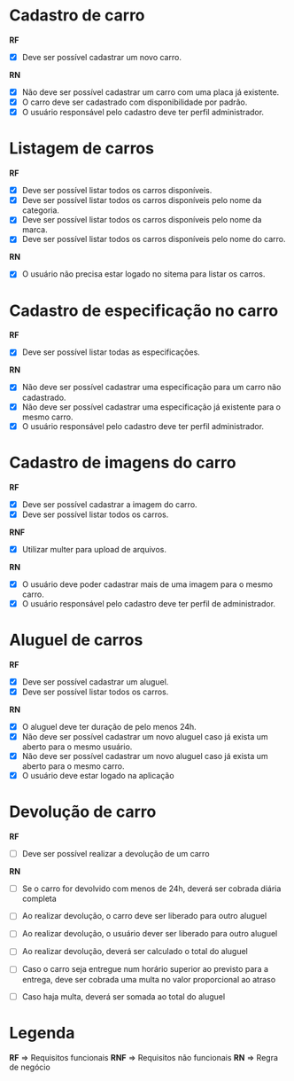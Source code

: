 
# Cadastro de carro

  **RF**
  - [X] Deve ser possível cadastrar um novo carro.

  **RN**
  - [X] Não deve ser possível cadastrar um carro com uma placa já existente.
  - [X] O carro deve ser cadastrado com disponibilidade por padrão.
  - [X] O usuário responsável pelo cadastro deve ter perfil administrador.

# Listagem de carros

  **RF**
  - [X] Deve ser possível listar todos os carros disponíveis.
  - [X] Deve ser possível listar todos os carros disponíveis pelo nome da categoria.
  - [X] Deve ser possível listar todos os carros disponíveis pelo nome da marca.
  - [X] Deve ser possível listar todos os carros disponíveis pelo nome do carro.

  **RN**
  - [X] O usuário não precisa estar logado no sitema para listar os carros.

# Cadastro de especificação no carro

  **RF**
  - [X] Deve ser possível listar todas as especificações.

  **RN**
  - [X] Não deve ser possível cadastrar uma especificação para um carro não cadastrado.
  - [X] Não deve ser possível cadastrar uma especificação já existente para o mesmo carro.
  - [X] O usuário responsável pelo cadastro deve ter perfil administrador.

# Cadastro de imagens do carro

  **RF**
  - [X] Deve ser possível cadastrar a imagem do carro.
  - [X] Deve ser possível listar todos os carros.

  **RNF**
  - [X] Utilizar multer para upload de arquivos.

  **RN**
  - [X] O usuário deve poder cadastrar mais de uma imagem para o mesmo carro.
  - [X] O usuário responsável pelo cadastro deve ter perfil de administrador.

# Aluguel de carros

  **RF**
  - [X] Deve ser possível cadastrar um aluguel.
  - [X] Deve ser possível listar todos os carros.

  **RN**
  - [X] O aluguel deve ter duração de pelo menos 24h.
  - [X] Não deve ser possível cadastrar um novo aluguel caso já exista um aberto para o mesmo usuário.
  - [X] Não deve ser possível cadastrar um novo aluguel caso já exista um aberto para o mesmo carro.
  - [X] O usuário deve estar logado na aplicação

# Devolução de carro

  **RF**
  - [ ] Deve ser possível realizar a devolução de um carro

  **RN**
  - [ ] Se o carro for devolvido com menos de 24h, deverá ser cobrada diária completa
  - [ ] Ao realizar devolução, o carro deve ser liberado para outro aluguel
  - [ ] Ao realizar devolução, o usuário dever ser liberado para outro aluguel
  - [ ] Ao realizar devolução, deverá ser calculado o total do aluguel
  - [ ] Caso o carro seja entregue num horário superior ao previsto para a entrega, deve ser cobrada uma multa no valor proporcional ao atraso
  - [ ] Caso haja multa, deverá ser somada ao total do aluguel


# Legenda
  **RF** => Requisitos funcionais
  **RNF** => Requisitos não funcionais
  **RN** => Regra de negócio